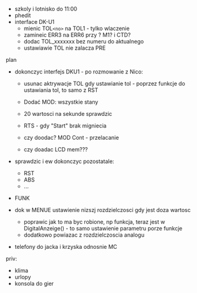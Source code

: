 - szkoly i lotnisko do 11:00
- phedit
- interface DK-U1
	- mienic TOL``<no>`` na TOL1 - tylko wlaczenie
	- zamineic ERR3 na ERR6 przy ? M1? i CTD?
	- dodac TOL_xxxxxxx bez numeru do aktualnego
	- ustawiawie TOL nie zalacza PRE

plan
- dokonczyc interfejs DKU1 - po rozmowanie z Nico:
	- usunac aktrywacje TOL gdy ustawianie tol - poprzez funkcje do ustawiania tol, to samo z RST
	- Dodać MOD: wszystkie stany
	- 20 wartosci na sekunde sprawdzic
	- RTS - gdy "Start" brak migniecia

	- czy doodac? MOD Cont - przelacanie
	- czy doadac LCD mem???
- sprawdzic i ew dokonczyc pozostatale:
	- RST
	- ABS
	- ...
- FUNK


- dok w MENUE ustawienie nizszj rozdzielczosci gdy jest doza wartosc
	- poprawic jak to ma byc robione, np funkcja, teraz jest w DigitalAnzeige() - to samo ustawienie parametru porze funkcje
	- dodatkowo powiazac z rozdzielczoscia  analogu
- telefony do jacka i krzyska odnosnie MC


priv:
- klima
- urlopy
- konsola do gier